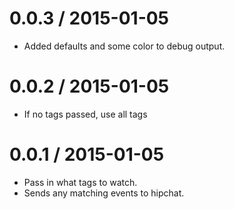 
0.0.3 / 2015-01-05
==================

  * Added defaults and some color to debug output.

0.0.2 / 2015-01-05
==================

  * If no tags passed, use all tags

0.0.1 / 2015-01-05
==================

  * Pass in what tags to watch.
  * Sends any matching events to hipchat.
